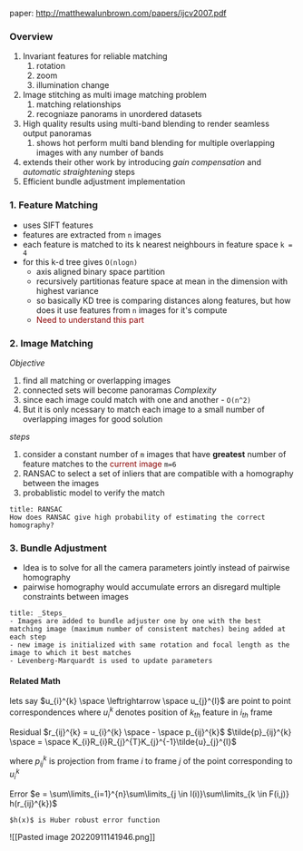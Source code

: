 paper: http://matthewalunbrown.com/papers/ijcv2007.pdf

### Overview
1. Invariant features for reliable matching
	1. rotation
	2. zoom
	3. illumination change 
2. Image stitching as multi image matching problem
	1. matching relationships
	2. recogniaze panorams in unordered datasets
3. High quality results using multi-band blending to render seamless output panoramas
	1. shows hot perform multi band blending for multiple overlapping images with any number of bands
4. extends their other work by introducing _gain compensation_ and _automatic straightening_ steps
5. Efficient bundle adjustment implementation

### 1. Feature Matching
- uses SIFT features
- features are extracted from `n` images
- each feature is matched to its k nearest neighbours in feature space `k = 4` 
- for this k-d tree gives `O(nlogn)`
	- axis aligned binary space partition
	- recursively partitionas feature space at mean in the dimension with highest variance
	- so basically KD tree is comparing distances along features, but how does it use features from `n` images for it's compute
	- <font style="color:DarkRed">Need to understand this part</font>

### 2. Image Matching
_Objective_ 
1. find all matching or overlapping images
2. connected sets will become panoramas
_Complexity_
1. since each image could match with one and another - `O(n^2)`
2. But it is only ncessary to match each image to a small number of overlapping images for good solution

_steps_
1. consider a constant number of `m` images that have **greatest** number of feature matches to the <font style="color:DarkRed"> current image</font> `m=6`
2. RANSAC to select a set of inliers that are compatible with a homography between the images
3. probablistic model to verify the match

```ad-question
title: RANSAC
How does RANSAC give high probability of estimating the correct homography?
```

### 3. Bundle Adjustment
- Idea is to solve for all the camera parameters jointly instead of pairwise homography 
- pairwise homography would accumulate errors an disregard multiple constraints between images

```ad-error
title: _Steps_
- Images are added to bundle adjuster one by one with the best matching image (maximum number of consistent matches) being added at each step
- new image is initialized with same rotation and focal length as the image to which it best matches
- Levenberg-Marquardt is used to update parameters

```

#### Related Math
lets say $u_{i}^{k} \space \leftrightarrow \space u_{j}^{l}$ are point to point correspondences 
where $u_{i}^{k}$ denotes position of $k_{th}$ feature in $i_{th}$ frame

Residual
	$r_{ij}^{k} = u_{i}^{k} \space - \space p_{ij}^{k}$
	$\tilde{p}_{ij}^{k} \space = \space K_{i}R_{i}R_{j}^{T}K_{j}^{-1}\tilde{u}_{j}^{l}$

where $p_{ij}^{k}$ is projection from frame $i$ to frame $j$ of the point corresponding to $u_{i}^{k}$

Error
	$e = \sum\limits_{i=1}^{n}\sum\limits_{j \in I(i)}\sum\limits_{k \in F(i,j)} h(r_{ij}^{k})$
	
	$h(x)$ is Huber robust error function


![[Pasted image 20220911141946.png]]
